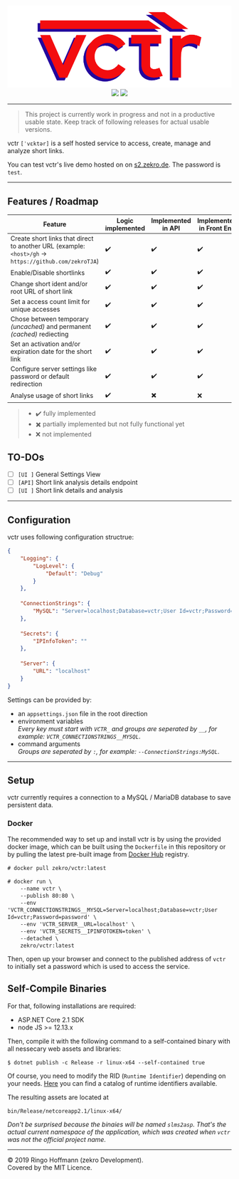 <div align="center">
    <img src=".media/gh-banner-rendered.png">
    <br/>
    <a href="https://travis-ci.org/zekroTJA/vctr"><img src="https://travis-ci.org/zekroTJA/vctr.svg?branch=master"></a>
    <a href="https://hub.docker.com/r/zekro/vctr"><img src="https://img.shields.io/badge/docker-zekro%2Fvctr-16abc9?logo=docker&logoColor=16abc9"></a>
</div>

---

> This project is currently work in progress and not in a productive usable state. Keep track of following releases for actual usable versions.

vctr `[ˈvɛktər]` is a self hosted service to access, create, manage and analyze short links.

You can test vctr's live demo hosted on on [s2.zekro.de](https://s2.zekro.de/ui). The password is `test`.

---

## Features / Roadmap

| Feature | Logic implemented | Implemented in API | Implemented in Front End |
| ------- | ----------------- | ------------------ | ------------------------ |
| Create short links that direct to another URL (example: `<host>/gh` → `https://github.com/zekroTJA`) | ✔️ | ✔️ | ✔️ |
| Enable/Disable shortlinks | ✔️ | ✔️ | ✔️ |
| Change short ident and/or root URL of short link | ✔️ | ✔️ | ✔️ |
| Set a access count limit for unique accesses | ✔️ | ✔️ | ✔️ |
| Chose between temporary *(uncached)* and permanent *(cached)* rediecting | ✔️ | ✔️ | ✔️ |
| Set an activation and/or expiration date for the short link | ✔️ | ✔️ | ✔️ |
| Configure server settings like password or default redirection | ✔️ | ✔️ | ✔️ |
| Analyse usage of short links | ✔️ | ✖️ | ❌ |

> - ✔️ fully implemented
> - ✖️ partially implemented but not fully functional yet
> - ❌ not implemented

## TO-DOs

- [ ] `[UI ]` General Settings View
- [ ] `[API]` Short link analysis details endpoint
- [ ] `[UI ]` Short link details and analysis

---

## Configuration

vctr uses following configuration structrue:

```json
{
    "Logging": {
        "LogLevel": {
            "Default": "Debug"
        }
    },

    "ConnectionStrings": {
        "MySQL": "Server=localhost;Database=vctr;User Id=vctr;Password=password"
    },

    "Secrets": {
        "IPInfoToken": ""
    },
    
    "Server": {
        "URL": "localhost"
    }
}
```

Settings can be provided by:
- an `appsettings.json` file in the root direction
- environment variables  
  *Every key must start with `VCTR_` and groups are seperated by `__`, for example: `VCTR_CONNECTIONSTRINGS__MYSQL`*.
- command arguments  
  *Groups are seperated by `:`, for example: `--ConnectionStrings:MySQL`*.

---

## Setup

vctr currently requires a connection to a MySQL / MariaDB database to save persistent data.

### Docker

The recommended way to set up and install vctr is by using the provided docker image, which can be built using the `Dockerfile` in this repository or by pulling the latest pre-built image from [Docker Hub](https://hub.docker.com/r/zekro/vctr) registry.

```
# docker pull zekro/vctr:latest
```

```
# docker run \
    --name vctr \
    --publish 80:80 \
    --env 'VCTR_CONNECTIONSTRINGS__MYSQL=Server=localhost;Database=vctr;User Id=vctr;Password=password' \
    --env 'VCTR_SERVER__URL=localhost' \
    --env 'VCTR_SECRETS__IPINFOTOKEN=token' \
    --detached \
    zekro/vctr:latest
```

Then, open up your browser and connect to the published address of `vctr` to initially set a password which is used  to access the service.

## Self-Compile Binaries

For that, following installations are required:
- ASP.NET Core 2.1 SDK
- node JS >= 12.13.x

Then, compile it with the following command to a self-contained binary with all nessecary web assets and libraries:
```
$ dotnet publish -c Release -r linux-x64 --self-contained true
```

Of course, you need to modify the RID (`Runtime Identifier`) depending on your needs. [Here](https://docs.microsoft.com/en-us/dotnet/core/rid-catalog) you can find a catalog of runtime identifiers available.

The resulting assets are located at
```
bin/Release/netcoreapp2.1/linux-x64/
```

*Don't be surprised because the binaies will be named `slms2asp`. That's the actual current namespace of the application, which was created when `vctr` was not the official project name.*

---

© 2019 Ringo Hoffmann (zekro Development).  
Covered by the MIT Licence.

